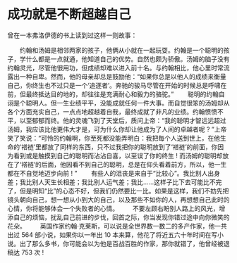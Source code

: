 # 成功就是不断超越自己

曾在一本弗洛伊德的书上读到过这样一则故事： 

　　约翰和汤姆是相邻两家的孩子，他俩从小就在一起玩耍。约翰是一个聪明的孩子，学什么都是一点就通，他知道自己的优势。自然也颇为骄傲。汤姆的脑子没有约翰灵光，尽管他很用功，但成绩却难以进入前十名。与约翰相比，他心里时常流露出一种自卑。然而，他的母亲却总是鼓励他：“如果你总是以他人的成绩来衡量自己，你终生也不过只是一个‘追逐者’。奔驰的骏马尽管在开始的时候总是呼啸在前，但最终抵达目的地的，却往往是充满耐心和毅力的骆驼。” 
　　聪明的约翰自诩是个聪明人。但一生业绩平平，没能成就任何一件大事。而自觉很笨的汤姆却从各个方面充实自己，一点点地超越着自我，最终成就了非凡的业绩。约翰愤愤不平，以至郁郁而终。他的灵魂飞到了天堂后，质问上帝：“我的聪明才智远远超过汤姆，我应该比他更伟大才是，可为什么你却让他成为了人间的卓越者呢 ? ”上帝笑了笑说：“可怜的约翰啊，你至死都没能弄明白：我把每个人送到世上，在他生命的‘褡裢’里都放了同样的东西，只不过我把你的聪明放到了‘褡裢’的前面，你因为看到或是触摸到自己的聪明而沾沾自喜，以至误了你的终生 ! 而汤姆的聪明却放在了‘褡裢’的后面，他因看不到自己的聪明，总是在仰头看着前方，所以，他一生都在不自觉地迈步向前 ! ” 
　　有些人的沮丧是来自于“比较心”。我比别人出身差；我比别人天生长相差；我比别人运气差；我比……这样子比下去可能比不完了，但是明知“比”的心态不好，但我们仍然要比一比。如果是这样，我们不妨先把镜头朝向自己，想一想从小到大的自己，以及那些不如你的人，再想想自己此时的心情，你将能够体会一个失败者的心情。 
　　不要左顾右盼别人路上的风光，增添自己的烦恼，扰乱自己前进的步伐，回首之际，你当发现你错过途中向你微笑的花朵。 
　　英国作家约翰·克莱斯，可以说是全世界数一数二的多产作家，他一共出过 564 部小说，如果你以一年出 10 本来算，他花了将近五六十年时间在写小说。出了那么多书，你可能会以为他是百战百胜的作家，那你就错了，他曾经被退稿达 753 次 !
  